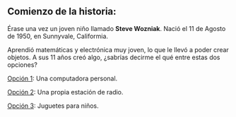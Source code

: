<h2>Comienzo de la historia:</h2>

Érase una vez un joven niño llamado <b>Steve Wozniak</b>. Nació el 11 de Agosto de 1950, en Sunnyvale, Califormia.

Aprendió matemáticas y electrónica muy joven, lo que le llevó a poder crear objetos. A sus 11 años creó algo, ¿sabrías decirme el qué entre estas dos opciones?

[Opción 1](https://github.com/Ctrusan/Historia_Woz/blob/master/Parte3.md): Una computadora personal.

[Opción 2](https://github.com/Ctrusan/Historia_Woz/blob/master/Parte2.md): Una propia estación de radio.

[Opción 3](https://github.com/Ctrusan/Historia_Woz/blob/master/historia_a%C3%B1adida1.md): Juguetes para niños.



